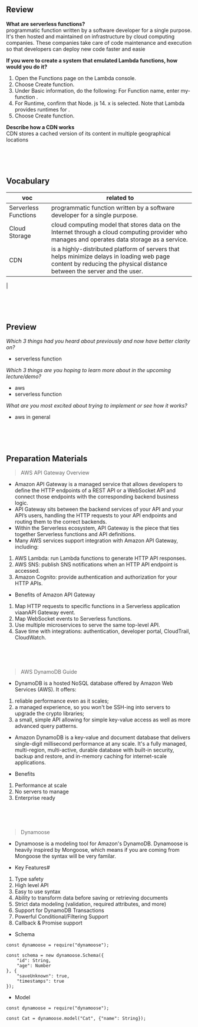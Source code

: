 ## Review

**What are serverless functions?**  
 programmatic function written by a software developer for a single purpose. It's then hosted and maintained on infrastructure by cloud computing companies. These companies take care of code maintenance and execution so that developers can deploy new code faster and easie

**If you were to create a system that emulated Lambda functions, how would you do it?**

1. Open the Functions page on the Lambda console.
2. Choose Create function.
3. Under Basic information, do the following: For Function name, enter my-function .
4. For Runtime, confirm that Node. js 14. x is selected. Note that Lambda provides runtimes for .
5. Choose Create function.

**Describe how a CDN works**  
CDN stores a cached version of its content in multiple geographical locations

&nbsp;

&nbsp;

## Vocabulary

| voc                  | related to                                                                                                                                                            |
| -------------------- | --------------------------------------------------------------------------------------------------------------------------------------------------------------------- |
| Serverless Functions | programmatic function written by a software developer for a single purpose.                                                                                           |
| Cloud Storage        | cloud computing model that stores data on the Internet through a cloud computing provider who manages and operates data storage as a service.                         |
| CDN                  | is a highly-distributed platform of servers that helps minimize delays in loading web page content by reducing the physical distance between the server and the user. |

|

&nbsp;

&nbsp;

## Preview

_Which 3 things had you heard about previously and now have better clarity on?_

- serverless function

_Which 3 things are you hoping to learn more about in the upcoming lecture/demo?_

- aws
- serverless function

_What are you most excited about trying to implement or see how it works?_

- aws in general

&nbsp;

&nbsp;

## Preparation Materials

> AWS API Gateway Overview

- Amazon API Gateway is a managed service that allows developers to define the HTTP endpoints of a REST API or a WebSocket API and connect those endpoints with the corresponding backend business logic.
- API Gateway sits between the backend services of your API and your API’s users, handling the HTTP requests to your API endpoints and routing them to the correct backends.
- Within the Serverless ecosystem, API Gateway is the piece that ties together Serverless functions and API definitions.
- Many AWS services support integration with Amazon API Gateway, including:

1. AWS Lambda: run Lambda functions to generate HTTP API responses.
2. AWS SNS: publish SNS notifications when an HTTP API endpoint is accessed.
3. Amazon Cognito: provide authentication and authorization for your HTTP APIs.

- Benefits of Amazon API Gateway

1. Map HTTP requests to specific functions in a Serverless application viaanAPI Gateway event.
2. Map WebSocket events to Serverless functions.
3. Use multiple microservices to serve the same top-level API.
4. Save time with integrations: authentication, developer portal, CloudTrail, CloudWatch.

&nbsp;

&nbsp;

> AWS DynamoDB Guide

- DynamoDB is a hosted NoSQL database offered by Amazon Web Services (AWS). It offers:

1. reliable performance even as it scales;
2. a managed experience, so you won't be SSH-ing into servers to upgrade the crypto libraries;
3. a small, simple API allowing for simple key-value access as well as more advanced query patterns.

- Amazon DynamoDB is a key-value and document database that delivers single-digit millisecond performance at any scale. It's a fully managed, multi-region, multi-active, durable database with built-in security, backup and restore, and in-memory caching for internet-scale applications.

- Benefits

1. Performance at scale
2. No servers to manage
3. Enterprise ready

&nbsp;

&nbsp;

> Dynamoose

- Dynamoose is a modeling tool for Amazon's DynamoDB. Dynamoose is heavily inspired by Mongoose, which means if you are coming from Mongoose the syntax will be very familar.

- Key Features#

1. Type safety
2. High level API
3. Easy to use syntax
4. Ability to transform data before saving or retrieving documents
5. Strict data modeling (validation, required attributes, and more)
6. Support for DynamoDB Transactions
7. Powerful Conditional/Filtering Support
8. Callback & Promise support

- Schema

```
const dynamoose = require("dynamoose");

const schema = new dynamoose.Schema({
    "id": String,
    "age": Number
}, {
    "saveUnknown": true,
    "timestamps": true
});
```

- Model

```
const dynamoose = require("dynamoose");

const Cat = dynamoose.model("Cat", {"name": String});
```